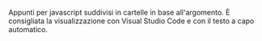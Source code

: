 Appunti per javascript suddivisi in cartelle in base all'argomento.
È consigliata la visualizzazione con Visual Studio Code e con il testo a capo automatico.
